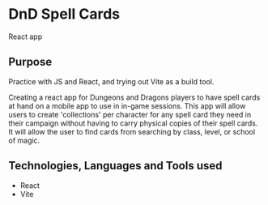 # DnD Spell Cards
React app 

 ## Purpose
 Practice with JS and React, and trying out Vite as a build tool.
 
 Creating a react app for Dungeons and Dragons players to have spell cards at hand on a mobile app to use in in-game sessions. This app will allow users to create 
 'collections' per character for any spell card they need in their campaign without having to carry physical copies of their spell cards. It will allow the user
 to find cards from searching by class, level, or school of magic.

## Technologies, Languages and Tools used
* React
* Vite
